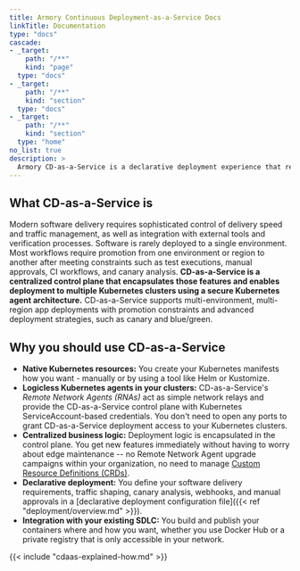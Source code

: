 ```yaml
---
title: Armory Continuous Deployment-as-a-Service Docs
linkTitle: Documentation
type: "docs"
cascade:
- _target:
    path: "/**"
    kind: "page"
  type: "docs"
- _target:
    path: "/**"
    kind: "section"
  type: "docs"
- _target:
    path: "/**"
    kind: "section"
  type: "home"
no_list: true
description: >
  Armory CD-as-a-Service is a declarative deployment experience that represents how engineers actually want their software deployed. Easily integrate with the tools you already use via a flexible CLI and custom webhooks. 
---
```


## What CD-as-a-Service is

Modern software delivery requires sophisticated control of delivery speed and traffic management, as well as integration with external tools and verification processes. Software is rarely deployed to a single environment. Most workflows require promotion from one environment or region to another after meeting constraints such as test executions, manual approvals, CI workflows, and canary analysis. **CD-as-a-Service is a centralized control plane that encapsulates those features and enables deployment to multiple Kubernetes clusters using a secure Kubernetes agent architecture.** CD-as-a-Service supports multi-environment, multi-region app deployments with promotion constraints and advanced deployment strategies, such as canary and blue/green.

## Why you should use CD-as-a-Service

* **Native Kubernetes resources:** You create your Kubernetes manifests how you want - manually or by using a tool like Helm or Kustomize.
* **Logicless Kubernetes agents in your clusters:** CD-as-a-Service's _Remote Network Agents (RNAs)_ act as simple network relays and provide the CD-as-a-Service control plane with Kubernetes ServiceAccount-based credentials. You don't need to open any ports to grant CD-as-a-Service deployment access to your Kubernetes clusters.
* **Centralized business logic:** Deployment logic is encapsulated in the control plane. You get new features immediately without having to worry about edge maintenance -- no Remote Network Agent upgrade campaigns within your organization, no need to manage [Custom Resource Definitions (CRDs)](https://kubernetes.io/docs/concepts/extend-kubernetes/api-extension/custom-resources/#customresourcedefinitions).  
* **Declarative deployment:** You define your software delivery requirements, traffic shaping, canary analysis, webhooks, and manual approvals in a [declarative deployment configuration file]({{< ref "deployment/overview.md" >}}).
* **Integration with your existing SDLC:** You build and publish your containers where and how you want, whether you use Docker Hub or a private registry that is only accessible in your network.

{{< include "cdaas-explained-how.md" >}}
